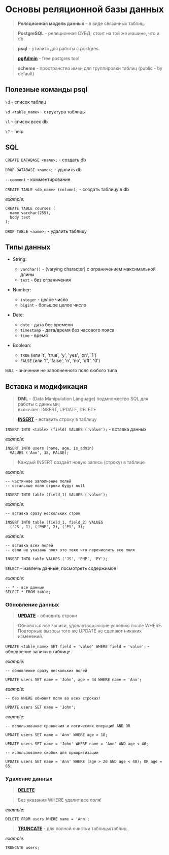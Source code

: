 # Основы реляционной базы данных

> **Реляционная модель данных** - в виде связанных таблиц.

> **PostgreSQL** - реляционная СУБД; стоит на той же машине, что и db.

> **psql** - утилита для работы с postgres.

> [**pgAdmin**](https://www.pgadmin.org/) - free postgres tool

> **scheme** - пространство имен для группировки таблиц (public - by default)

## Полезные команды psql

```\d``` - список таблиц

```\d <table_name>``` - структура таблицы

```\l``` - список всех db

```\?``` - help

## SQL

```CREATE DATABASE <name>;``` - создать db

```DROP DATABASE <name>;``` - удалить db

```--comment``` - комментирование

```CREATE TABLE <db_name> (column);``` - создать таблицу в db

*example:*
```
CREATE TABLE courses (
  name varchar(255),
  body text
);
```

```DROP TABLE <name>;``` - удалить таблицу

## Типы данных

- String:
  - ```varchar()``` - (varying character) с ограничением максимальной длины
  - ``text`` - без ограничения

- Number:
  - `integer` - целое число
  - ```bigint``` - большое целое число

- Date:
  - ```date``` - дата без времени
  - ```timestamp``` - дата/время без часового пояса
  - ```time``` - время

- Boolean:
  - ```TRUE``` (или 't', 'true', 'y', 'yes', 'on', '1')
  - ``FALSE`` (или 'f', 'false', 'n', 'no', 'off', '0')

```NULL``` - значение не заполненного поля любого типа

## Вставка и модификация

> **DML** - (Data Manipulation Language) подмножество SQL для работы с данными;  
>           включает: INSERT, UPDATE, DELETE

> [**INSERT**](https://www.postgresql.org/docs/current/sql-insert.html) - вставить строку в таблицу

```INSERT INTO <table> (field) VALUES ('value');``` - вставка данных

*example:*
```
INSERT INTO users (name, age, is_admin)
  VALUES ('Ann', 38, FALSE);
```

> Каждый INSERT создаёт новую запись (строку) в таблице

*example:*
```
-- частичное заполнение полей
-- остальные поля строки будут null

INSERT INTO table (field_1) VALUES ('value');
```

*example:*
```
-- вставка сразу нескольких строк

INSERT INTO table (field_1, field_2) VALUES
  ('JS', 1), ('PHP', 2), ('PY', 3);
```

*example:*
```
-- вставка всех полей
-- если не указаны поля это тоже что перечислить все поля

INSERT INTO table VALUES ('JS', 'PHP', 'PY');
```

```SELECT``` - извлечь данные, посмотреть содержимое

*example:*
```
-- * - все данные
SELECT * FROM table;
```
### Обновление данных

> [**UPDATE**](https://www.postgresql.org/docs/current/sql-update.html) - обновить строки

> Обновятся все записи, удовлетворяющие условию после WHERE.  
> Повторные вызовы того же UPDATE не сделают никаких изменений.

```UPDATE <table_name> SET field = 'value' WHERE field = 'value';``` - обновление записи в таблице

*example:*
```
-- обновление сразу нескольких полей

UPDATE users SET name = 'John', age = 44 WHERE name = 'Ann';
```

*example:*
```
-- без WHERE обновит поля во всех строках!

UPDATE users SET name = 'John';
```

*example:*
```
-- использование сравнения и логических операций AND OR

UPDATE users SET name = 'Ann' WHERE age > 18;

UPDATE users SET name = 'John' WHERE name = 'Ann' AND age < 40;

-- использование скобок для приоритизации

UPDATE users SET name = 'Ann' WHERE (age > 20 AND age < 40); OR age = 65;
```

### Удаление данных

> [**DELETE**](https://www.postgresql.org/docs/current/sql-delete.html)

> Без указания WHERE удалит все поля!

*example:*
```
DELETE FROM users WHERE name = 'Ann';
```

> [**TRUNCATE**](https://www.postgresql.org/docs/current/sql-truncate.html) - для полной очистки таблицы/таблиц.

*example:*
```
TRUNCATE users;
```